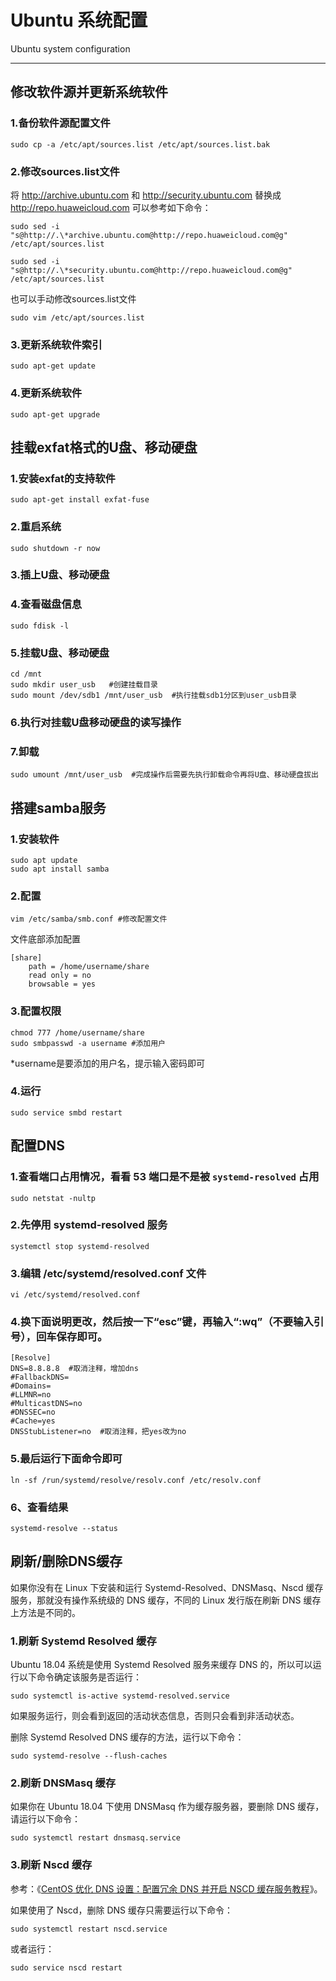 # Ubuntu 系统配置 

Ubuntu system configuration

------

## 修改软件源并更新系统软件

### 1.备份软件源配置文件

```shell
sudo cp -a /etc/apt/sources.list /etc/apt/sources.list.bak
```

### 2.修改sources.list文件

将 http://archive.ubuntu.com 和 http://security.ubuntu.com 替换成 http://repo.huaweicloud.com 可以参考如下命令：

```shell
sudo sed -i "s@http://.\*archive.ubuntu.com@http://repo.huaweicloud.com@g" /etc/apt/sources.list

sudo sed -i "s@http://.\*security.ubuntu.com@http://repo.huaweicloud.com@g" /etc/apt/sources.list
```

也可以手动修改sources.list文件

```shell
sudo vim /etc/apt/sources.list
```

### 3.更新系统软件索引

```shell
sudo apt-get update
```

### 4.更新系统软件

```shell
sudo apt-get upgrade
```

## 挂载exfat格式的U盘、移动硬盘

### 1.安装exfat的支持软件

```shell
sudo apt-get install exfat-fuse
```

### 2.重启系统

```shell
sudo shutdown -r now
```

### 3.插上U盘、移动硬盘

### 4.查看磁盘信息

```shell
sudo fdisk -l 
```

### 5.挂载U盘、移动硬盘

```shell
cd /mnt
sudo mkdir user_usb   #创建挂载目录
sudo mount /dev/sdb1 /mnt/user_usb  #执行挂载sdb1分区到user_usb目录
```

### 6.执行对挂载U盘移动硬盘的读写操作

### 7.卸载

```shell
sudo umount /mnt/user_usb  #完成操作后需要先执行卸载命令再将U盘、移动硬盘拔出
```

## 搭建samba服务

### 1.安装软件

```shell
sudo apt update
sudo apt install samba
```

### 2.配置

```shell
vim /etc/samba/smb.conf #修改配置文件
```

文件底部添加配置

```shell
[share]
    path = /home/username/share
    read only = no
    browsable = yes
```

### 3.配置权限

```shell
chmod 777 /home/username/share
sudo smbpasswd -a username #添加用户
```

\*username是要添加的用户名，提示输入密码即可

### 4.运行

```shell
sudo service smbd restart
```

## 配置DNS

### 1.查看端口占用情况，看看 53 端口是不是被 `systemd-resolved` 占用

```
sudo netstat -nultp
```

### 2.先停用 systemd-resolved 服务

```
systemctl stop systemd-resolved
```

### 3.编辑 /etc/systemd/resolved.conf 文件

```
vi /etc/systemd/resolved.conf
```

### 4.换下面说明更改，然后按一下“esc”键，再输入“:wq”（不要输入引号），回车保存即可。

```
[Resolve]
DNS=8.8.8.8  #取消注释，增加dns
#FallbackDNS=
#Domains=
#LLMNR=no
#MulticastDNS=no
#DNSSEC=no
#Cache=yes
DNSStubListener=no  #取消注释，把yes改为no
```

### 5.最后运行下面命令即可

```
ln -sf /run/systemd/resolve/resolv.conf /etc/resolv.conf
```

### 6、查看结果

```
systemd-resolve --status
```

## 刷新/删除DNS缓存

如果你没有在 Linux 下安装和运行 Systemd-Resolved、DNSMasq、Nscd 缓存服务，那就没有操作系统级的 DNS 缓存，不同的 Linux 发行版在刷新 DNS 缓存上方法是不同的。

### 1.刷新 Systemd Resolved 缓存

Ubuntu 18.04 系统是使用 Systemd Resolved 服务来缓存 DNS 的，所以可以运行以下命令确定该服务是否运行：

```
sudo systemctl is-active systemd-resolved.service
```

如果服务运行，则会看到返回的活动状态信息，否则只会看到非活动状态。

删除 Systemd Resolved DNS 缓存的方法，运行以下命令：

```
sudo systemd-resolve --flush-caches
```

### 2.刷新 DNSMasq 缓存

如果你在 Ubuntu 18.04 下使用 DNSMasq 作为缓存服务器，要删除 DNS 缓存，请运行以下命令：

```
sudo systemctl restart dnsmasq.service
```

### 3.刷新 Nscd 缓存

参考：《[CentOS 优化 DNS 设置：配置冗余 DNS 并开启 NSCD 缓存服务教程](https://oldtang.com/3317.html)》。

如果使用了 Nscd，删除 DNS 缓存只需要运行以下命令：

```
sudo systemctl restart nscd.service
```

或者运行：

```
sudo service nscd restart
```
